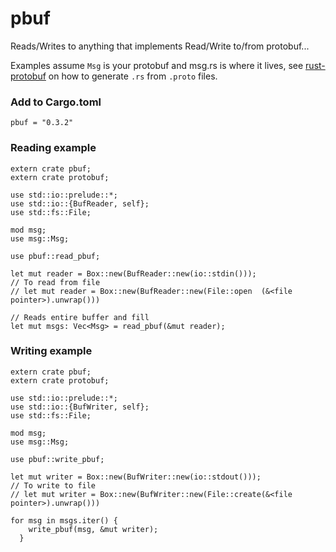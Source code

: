 # pbuf
Reads/Writes to anything that implements Read/Write to/from protobuf...

Examples assume `Msg` is your protobuf and msg.rs is where it lives, see [rust-protobuf](https://github.com/stepancheg/rust-protobuf) on how to generate `.rs` from `.proto` files.

### Add to Cargo.toml
```
pbuf = "0.3.2"
```

### Reading example

```
extern crate pbuf;
extern crate protobuf;

use std::io::prelude::*;
use std::io::{BufReader, self};
use std::fs::File;

mod msg;
use msg::Msg;

use pbuf::read_pbuf;

let mut reader = Box::new(BufReader::new(io::stdin()));
// To read from file
// let mut reader = Box::new(BufReader::new(File::open  (&<file pointer>).unwrap()))

// Reads entire buffer and fill
let mut msgs: Vec<Msg> = read_pbuf(&mut reader);
```

### Writing example
```
extern crate pbuf;
extern crate protobuf;

use std::io::prelude::*;
use std::io::{BufWriter, self};
use std::fs::File;

mod msg;
use msg::Msg;

use pbuf::write_pbuf;

let mut writer = Box::new(BufWriter::new(io::stdout()));
// To write to file
// let mut writer = Box::new(BufWriter::new(File::create(&<file pointer>).unwrap()))

for msg in msgs.iter() {
    write_pbuf(msg, &mut writer);
  }
```
